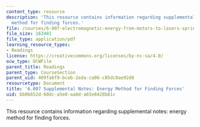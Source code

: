 ```yaml
---
content_type: resource
description: 'This resource contains information regarding supplemental notes: energy
  method for finding forces.'
file: /courses/6-007-electromagnetic-energy-from-motors-to-lasers-spring-2011/bb0b652d60dca5e0aa6da65e8428b81c_MIT6_007S11_forces.pdf
file_size: 163481
file_type: application/pdf
learning_resource_types:
- Readings
license: https://creativecommons.org/licenses/by-nc-sa/4.0/
ocw_type: OCWFile
parent_title: Readings
parent_type: CourseSection
parent_uid: 409fa6f9-bceb-2eda-ca06-c85dc0ae92d8
resourcetype: Document
title: '6.007 Supplemental Notes: Energy Method for Finding Forces'
uid: bb0b652d-60dc-a5e0-aa6d-a65e8428b81c
---
```

This resource contains information regarding supplemental notes: energy method for finding forces.